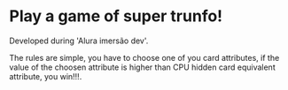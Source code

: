 # Play a game of super trunfo!

Developed during 'Alura imersão dev'.

The rules are simple,
you have to choose one of you card attributes,
if the value of the choosen attribute is higher than CPU hidden card equivalent attribute, you win!!!.
